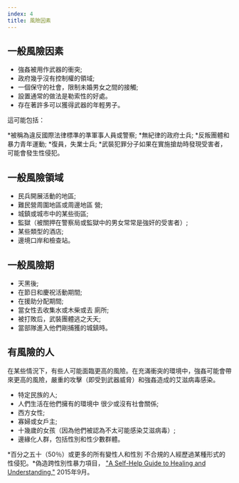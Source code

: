 ```yaml
---
index: 4
title: 風險因素
---
```

## 一般風險因素

*   強姦被用作武器的衝突;
*   政府幾乎沒有控制權的領域;
*   一個保守的社會，限制未婚男女之間的接觸;
*   設置通常的做法是勒索性的好處。
*  存在著許多可以獲得武器的年輕男子。

這可能包括：

*被稱為違反國際法律標準的準軍事人員或警察; *無紀律的政府士兵; *反叛團體和暴力青年運動; *復員，失業士兵; *武裝犯罪分子如果在實施搶劫時發現受害者，可能會發生性侵犯。

## 一般風險領域

*   民兵開展活動的地區;
*   難民營周圍地區或周邊地區
營;
*   城鎮或城市中的某些街區;
*   監獄（被關押在警察局或監獄中的男女常常是強奸的受害者）;
*  某些類型的酒店;
*  邊境口岸和檢查站。

## 一般風險期

* 天黑後;
* 在節日和慶祝活動期間;
* 在援助分配期間;
* 當女性去收集水或木柴或去
廁所;
* 被打敗后，武裝團體逃之夭夭;
* 當部隊進入他們剛捕獲的城鎮時。

## 有風險的人

在某些情況下，有些人可能面臨更高的風險。在充滿衝突的環境中，強姦可能會帶來更高的風險，嚴重的攻擊（即受到武器威脅）和強姦造成的艾滋病毒感染。

*   特定民族的人;
*   人們生活在他們擁有的環境中
很少或沒有社會關係;
*   西方女性;
*   寡婦或女戶主;
*  十幾歲的女孩（因為他們被認為不太可能感染艾滋病毒）;
*  邊緣化人群，包括性別和性少數群體。

*百分之五十（50％）或更多的所有變性人和性別
不合規的人經歷過某種形式的
性侵犯。*偽造跨性別性暴力項目， ["A Self-Help Guide to Healing and Understanding,"](https://forge-forward.org/wp-content/docs/self-help-guide-to-healing-2015-FINAL.pdf) 2015年9月。